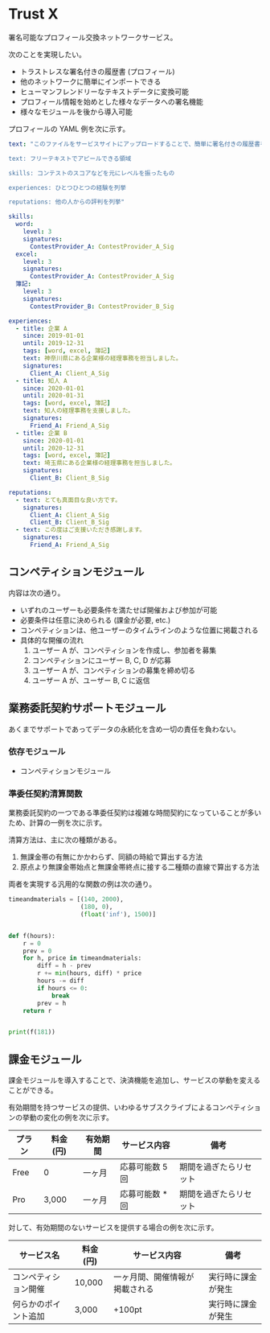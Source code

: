 # Trust X

署名可能なプロフィール交換ネットワークサービス。

次のことを実現したい。

- トラストレスな署名付きの履歴書 (プロフィール)
- 他のネットワークに簡単にインポートできる
- ヒューマンフレンドリーなテキストデータに変換可能
- プロフィール情報を始めとした様々なデータへの署名機能
- 様々なモジュールを後から導入可能

プロフィールの YAML 例を次に示す。

```yaml
text: "このファイルをサービスサイトにアップロードすることで、簡単に署名付きの履歴書をインポートできます。

text: フリーテキストでアピールできる領域

skills: コンテストのスコアなどを元にレベルを振ったもの

experiences: ひとつひとつの経験を列挙

reputations: 他の人からの評判を列挙"

skills:
  word:
    level: 3
    signatures:
      ContestProvider_A: ContestProvider_A_Sig
  excel:
    level: 3
    signatures:
      ContestProvider_A: ContestProvider_A_Sig
  簿記:
    level: 3
    signatures:
      ContestProvider_B: ContestProvider_B_Sig

experiences:
  - title: 企業 A
    since: 2019-01-01
    until: 2019-12-31
    tags: [word, excel, 簿記]
    text: 神奈川県にある企業様の経理事務を担当しました。
    signatures:
      Client_A: Client_A_Sig
  - title: 知人 A
    since: 2020-01-01
    until: 2020-01-31
    tags: [word, excel, 簿記]
    text: 知人の経理事務を支援しました。
    signatures:
      Friend_A: Friend_A_Sig
  - title: 企業 B
    since: 2020-01-01
    until: 2020-12-31
    tags: [word, excel, 簿記]
    text: 埼玉県にある企業様の経理事務を担当しました。
    signatures:
      Client_B: Client_B_Sig

reputations:
  - text: とても真面目な良い方です。
    signatures:
      Client_A: Client_A_Sig
      Client_B: Client_B_Sig
  - text: この度はご支援いただき感謝します。
    signatures:
      Friend_A: Friend_A_Sig
```


## コンペティションモジュール

内容は次の通り。

- いずれのユーザーも必要条件を満たせば開催および参加が可能
- 必要条件は任意に決められる (課金が必要, etc.)
- コンペティションは、他ユーザーのタイムラインのような位置に掲載される
- 具体的な開催の流れ
    1. ユーザー A が、コンペティションを作成し、参加者を募集
    2. コンペティションにユーザー B, C, D が応募
    3. ユーザー A が、コンペティションの募集を締め切る
    4. ユーザー A が、ユーザー B, C に返信


## 業務委託契約サポートモジュール

あくまでサポートであってデータの永続化を含め一切の責任を負わない。


### 依存モジュール

- コンペティションモジュール


### 準委任契約清算関数

業務委託契約の一つである準委任契約は複雑な時間契約になっていることが多いため、計算の一例を次に示す。

清算方法は、主に次の種類がある。

1. 無課金帯の有無にかかわらず、同額の時給で算出する方法
2. 原点より無課金帯始点と無課金帯終点に接する二種類の直線で算出する方法

両者を実現する汎用的な関数の例は次の通り。

```python
timeandmaterials = [(140, 2000),
                    (180, 0),
                    (float('inf'), 1500)]


def f(hours):
    r = 0
    prev = 0
    for h, price in timeandmaterials:
        diff = h - prev
        r += min(hours, diff) * price
        hours -= diff
        if hours <= 0:
            break
        prev = h
    return r


print(f(181))
```


## 課金モジュール

課金モジュールを導入することで、決済機能を追加し、サービスの挙動を変えることができる。

有効期間を持つサービスの提供、いわゆるサブスクライブによるコンペティションの挙動の変化の例を次に示す。

プラン|料金 (円)|有効期間|サービス内容|備考
--|--|--|--|--
Free|0|一ヶ月|応募可能数 5 回|期間を過ぎたらリセット
Pro|3,000|一ヶ月|応募可能数 * 回|期間を過ぎたらリセット

対して、有効期間のないサービスを提供する場合の例を次に示す。

サービス名|料金 (円)|サービス内容|備考
--|--|--|--
コンペティション開催|10,000|一ヶ月間、開催情報が掲載される|実行時に課金が発生
何らかのポイント追加|3,000|+100pt|実行時に課金が発生
